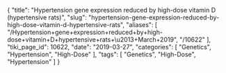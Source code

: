 {
    "title": "Hypertension gene expression reduced by high-dose vitamin D (hypertensive rats)",
    "slug": "hypertension-gene-expression-reduced-by-high-dose-vitamin-d-hypertensive-rats",
    "aliases": [
        "/Hypertension+gene+expression+reduced+by+high-dose+vitamin+D+hypertensive+rats+\u2013+March+2019",
        "/10622"
    ],
    "tiki_page_id": 10622,
    "date": "2019-03-27",
    "categories": [
        "Genetics",
        "Hypertension",
        "High-Dose"
    ],
    "tags": [
        "Genetics",
        "High-Dose",
        "Hypertension"
    ]
}